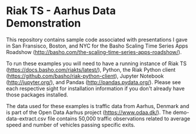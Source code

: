 # Riak TS - Aarhus Data Demonstration

This repository contains sample code associated with presentations I gave in San Fransisco, Boston, and NYC for the Basho Scaling Time Series Apps Roadshow (http://basho.com/the-scaling-time-series-apps-roadshow/).

To run these examples you will need to have a running instance of Riak TS (https://docs.basho.com/riakts/latest/), Python, the Riak Python client (https://github.com/basho/riak-python-client), Jupyter Notebook (http://jupyter.org/), and Pandas (http://pandas.pydata.org/). Please see each respective sight for installation information if you don't already have those packages installed.

The data used for these examples is traffic data from Aarhus, Denmark and is part of the Open Data Aarhus project (https://www.odaa.dk/). The demo-data-extract.csv file contains 50,000 traffic observations related to average speed and number of vehicles passing specific exits.